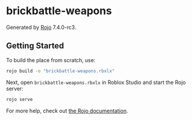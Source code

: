 # brickbattle-weapons

Generated by [Rojo](https://github.com/rojo-rbx/rojo) 7.4.0-rc3.

## Getting Started

To build the place from scratch, use:

```bash
rojo build -o "brickbattle-weapons.rbxlx"
```

Next, open `brickbattle-weapons.rbxlx` in Roblox Studio and start the Rojo server:

```bash
rojo serve
```

For more help, check out [the Rojo documentation](https://rojo.space/docs).
